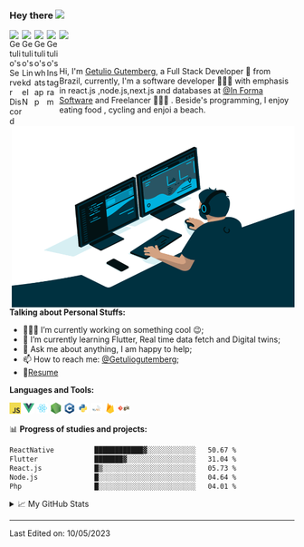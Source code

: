 ### Hey there <img src="https://media.giphy.com/media/hvRJCLFzcasrR4ia7z/giphy.gif" width="25px">
<a href="https://discord.gg/D7d5btMT">
  <img align="left" alt="Getulio's Server Discord" width="22px" src="https://seeklogo.com//images/D/discord-logo-134E148657-seeklogo.com.png" />
</a>
<!--<a href="https://twitter.com/geeky_abhiz">
  <img align="left" alt="Abhishek Naidu | Twitter" width="22px" src="https://cdn.jsdelivr.net/npm/simple-icons@v3/icons/twitter.svg" />
</a>-->
<a href="https://www.linkedin.com/in/getuliogutemberg/">
  <img align="left" alt="Getulio's LinkdeIN" width="22px" src="https://cdn-icons-png.flaticon.com/256/174/174857.png" />
</a>
<a href="https://wa.me/5581982777891">
  <img align="left" alt="Getulio's whatsapp" width="22px" src="https://www.svgrepo.com/show/28155/whatsapp.svg" />
</a>
<a href="https://www.instagram.com/getuliogutemberg/">
  <img align="left" alt="Getulio's Instagram" width="22px" src="https://upload.wikimedia.org/wikipedia/commons/thumb/e/e7/Instagram_logo_2016.svg/2048px-Instagram_logo_2016.svg.png" />
</a>


![](https://komarev.com/ghpvc/?username=getuliogutemberg&label=Visitors:&color=red&style=flat)
 

<br />

Hi, I'm [Getulio Gutemberg](https://www.linkedin.com/in/getuliogutemberg/), a Full Stack Developer 🚀 from Brazil, currently, I'm a software developer 🙍🏽‍♂️ with emphasis in react.js ,node.js,next.js and databases at [@In Forma Software](https://www.linkedin.com/company/in-forma-software/mycompany/) and Freelancer 👨🏽‍💻 . Beside's programming, I enjoy eating food , cycling and enjoi a beach.

  <img align="right" alt="GIF" src="./code.gif" width="500" height="320" />
  
**Talking about Personal Stuffs:**

- 👨🏽‍💻 I’m currently working on something cool :wink:;
- 🌱 I’m currently learning Flutter, Real time data fetch and Digital twins; 
- 💬 Ask me about anything, I am happy to help;
- 📫 How to reach me: [@Getuliogutemberg](https://www.instagram.com/getuliogutemberg);
- 📝[Resume](https://drive.google.com/file/d/1RZquSPyN8F3n5CHxjtVUCgpaq8YpY5HX/view)

**Languages and Tools:**  

<code><img height="20" src="https://raw.githubusercontent.com/github/explore/80688e429a7d4ef2fca1e82350fe8e3517d3494d/topics/javascript/javascript.png"></code>
<code><img height="20" src="https://raw.githubusercontent.com/github/explore/80688e429a7d4ef2fca1e82350fe8e3517d3494d/topics/vue/vue.png"></code>
<code><img height="20" src="https://raw.githubusercontent.com/github/explore/80688e429a7d4ef2fca1e82350fe8e3517d3494d/topics/react/react.png"></code>
<code><img height="20" src="https://raw.githubusercontent.com/github/explore/80688e429a7d4ef2fca1e82350fe8e3517d3494d/topics/nodejs/nodejs.png"></code>
<code><img height="20" src="https://raw.githubusercontent.com/github/explore/80688e429a7d4ef2fca1e82350fe8e3517d3494d/topics/cpp/cpp.png"></code>
<code><img height="20" src="https://raw.githubusercontent.com/github/explore/80688e429a7d4ef2fca1e82350fe8e3517d3494d/topics/python/python.png"></code>
<code><img height="20" src="https://raw.githubusercontent.com/github/explore/80688e429a7d4ef2fca1e82350fe8e3517d3494d/topics/mysql/mysql.png"></code>
<code><img height="20" src="https://raw.githubusercontent.com/github/explore/80688e429a7d4ef2fca1e82350fe8e3517d3494d/topics/firebase/firebase.png"></code>
<code><img height="20" src="https://raw.githubusercontent.com/github/explore/80688e429a7d4ef2fca1e82350fe8e3517d3494d/topics/git/git.png"></code>
<!--<code><img height="20" src="https://raw.githubusercontent.com/github/explore/5c058a388828bb5fde0bcafd4bc867b5bb3f26f3/topics/graphql/graphql.png"></code>-->
📊 **Progress of studies and projects:**
<br />
<!--START_SECTION:waka-->
```text
ReactNative          ████████████▓░░░░░░░░░░░░   50.67 % 
Flutter              ███████▓░░░░░░░░░░░░░░░░░   31.04 % 
React.js             █▒░░░░░░░░░░░░░░░░░░░░░░░   05.73 % 
Node.js              █░░░░░░░░░░░░░░░░░░░░░░░░   04.64 % 
Php                  █░░░░░░░░░░░░░░░░░░░░░░░░   04.01 % 
```
<!--END_SECTION:waka-->

<details>
<summary>📈 My GitHub Stats</summary>

<p align="center"> <img src="https://github-readme-stats.vercel.app/api?username=getuliogutemberg&show_icons=true&theme=gotham" alt="getuliogutemberg" />

</details>

-----


Last Edited on: 10/05/2023
